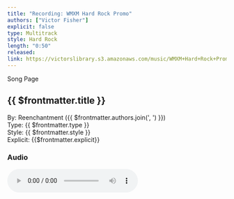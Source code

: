 ```yaml
---
title: "Recording: WMXM Hard Rock Promo"
authors: ["Victor Fisher"]
explicit: false
type: Multitrack
style: Hard Rock
length: "0:50"
released:
link: https://victorslibrary.s3.amazonaws.com/music/WMXM+Hard+Rock+Promo/WMXM+Hard+Rock+Promo.mp3
---
```


<g-link to="/85">Song Page</g-link>

## {{ $frontmatter.title }}

By: <g-link to="/16">Reenchantment</g-link> ({{ $frontmatter.authors.join(', ') }})  
Type: {{ $frontmatter.type }}  
Style: {{ $frontmatter.style }}  
Explicit: {{$frontmatter.explicit}}

### Audio

<audio controls controlsList="nodownload">
  <source :src="$frontmatter.link" type="audio/mpeg">
Your browser does not support the audio element.
</audio>
